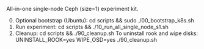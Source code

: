 All-in-one single-node Ceph (size=1) experiment kit.

0) Optional bootstrap (Ubuntu):
   cd scripts && sudo ./00_bootstrap_k8s.sh
1) Run experiment:
   cd scripts && ./10_run_all_single_node_s1.sh
2) Cleanup:
   cd scripts && ./90_cleanup.sh
To uninstall rook and wipe disks:
   UNINSTALL_ROOK=yes WIPE_OSD=yes ./90_cleanup.sh
